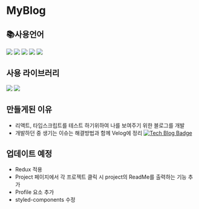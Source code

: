 # MyBlog

## 📚사용언어
 <img src="https://img.shields.io/badge/javascript-F7DF1E?style=for-the-badge&logo=javascript&logoColor=black">&nbsp;<img src="https://img.shields.io/badge/typescript-3178C6?style=for-the-badge&logo=typescript&logoColor=black">&nbsp;<img src="https://img.shields.io/badge/react-61DAFB?style=for-the-badge&logo=react&logoColor=black">&nbsp;<img src="https://img.shields.io/badge/github-181717?style=for-the-badge&logo=github&logoColor=white">&nbsp;<img src="https://img.shields.io/badge/html-E34F26?style=for-the-badge&logo=html5&logoColor=black">

## 사용 라이브러리
<img src="https://img.shields.io/badge/redux-764ABC?style=for-the-badge&logo=redux&logoColor=black">&nbsp;<img src="https://img.shields.io/badge/react router-CA4245?style=for-the-badge&logo=react-router&logoColor=white">

## 만들게된 이유
* 리액트, 타입스크립트를 테스트 하기위하여 나를 보여주기 위한 블로그를 개발 
* 개발하던 중 생기는 이슈는 해결방법과 함께 Velog에 정리
[![Tech Blog Badge](http://img.shields.io/badge/-velog-green?style=flat-square&logo=velog&link=https://velog.io/@han1368)](https://velog.io/@han1368)

## 업데이트 예정
* Redux 적용
* Project 페이지에서 각 프로젝트 클릭 시 project의 ReadMe를 출력하는 기능 추가
* Profile 요소 추가
* styled-components 수정

